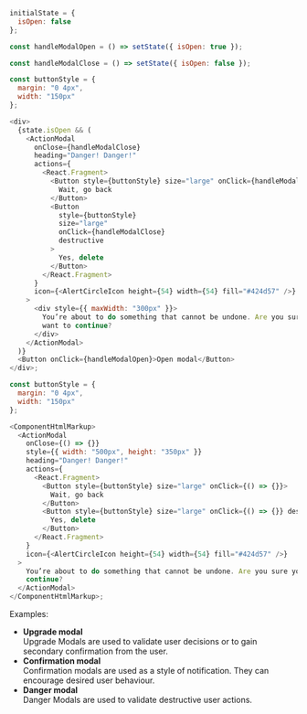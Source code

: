 ```js
initialState = {
  isOpen: false
};

const handleModalOpen = () => setState({ isOpen: true });

const handleModalClose = () => setState({ isOpen: false });

const buttonStyle = {
  margin: "0 4px",
  width: "150px"
};

<div>
  {state.isOpen && (
    <ActionModal
      onClose={handleModalClose}
      heading="Danger! Danger!"
      actions={
        <React.Fragment>
          <Button style={buttonStyle} size="large" onClick={handleModalClose}>
            Wait, go back
          </Button>
          <Button
            style={buttonStyle}
            size="large"
            onClick={handleModalClose}
            destructive
          >
            Yes, delete
          </Button>
        </React.Fragment>
      }
      icon={<AlertCircleIcon height={54} width={54} fill="#424d57" />}
    >
      <div style={{ maxWidth: "300px" }}>
        You’re about to do something that cannot be undone. Are you sure you
        want to continue?
      </div>
    </ActionModal>
  )}
  <Button onClick={handleModalOpen}>Open modal</Button>
</div>;
```

```js noeditor
const buttonStyle = {
  margin: "0 4px",
  width: "150px"
};

<ComponentHtmlMarkup>
  <ActionModal
    onClose={() => {}}
    style={{ width: "500px", height: "350px" }}
    heading="Danger! Danger!"
    actions={
      <React.Fragment>
        <Button style={buttonStyle} size="large" onClick={() => {}}>
          Wait, go back
        </Button>
        <Button style={buttonStyle} size="large" onClick={() => {}} destructive>
          Yes, delete
        </Button>
      </React.Fragment>
    }
    icon={<AlertCircleIcon height={54} width={54} fill="#424d57" />}
  >
    You’re about to do something that cannot be undone. Are you sure you want to
    continue?
  </ActionModal>
</ComponentHtmlMarkup>;
```

Examples:

<ul>
  <li>
    <b>Upgrade modal</b><br />
    Upgrade Modals are used to validate user decisions or to gain secondary confirmation from the user.
  </li>
  <li>
    <b>Confirmation modal</b><br />
    Confirmation modals are used as a style of notification. They can encourage desired user behaviour. 
  </li>
  <li>
    <b>Danger modal</b><br />
    Danger Modals are used to validate destructive user actions.
  </li>
</ul>
